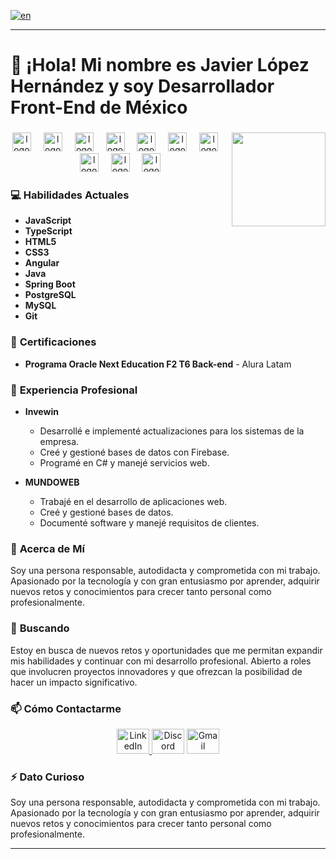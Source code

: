 [![en](https://img.shields.io/badge/lang-en-red.svg)](https://github.com/Javilh97/Javilh97/blob/main/README.md)

---

# 👋 ¡Hola! Mi nombre es **Javier López Hernández** y soy Desarrollador Front-End de México

### 
<div align="center">
  <img align="right" height="150" src="https://media3.giphy.com/media/JqmupuTVZYaQX5s094/200w.gif?cid=6c09b952tjyzw8iaduwm0pfjs9vrx03btvrkz122m4fibk3q&ep=v1_gifs_search&rid=200w.gif&ct=g" />
</div>

### 
<div align="center">
  <img src="https://cdn.jsdelivr.net/gh/devicons/devicon/icons/javascript/javascript-original.svg" height="30" alt="logo de javascript" />
  <img width="12" />
  <img src="https://cdn.jsdelivr.net/gh/devicons/devicon/icons/typescript/typescript-original.svg" height="30" alt="logo de typescript" />
  <img width="12" />
  <img src="https://cdn.jsdelivr.net/gh/devicons/devicon/icons/html5/html5-original.svg" height="30" alt="logo de html5" />
  <img width="12" />
  <img src="https://cdn.jsdelivr.net/gh/devicons/devicon/icons/css3/css3-original.svg" height="30" alt="logo de css3" />
  <img width="12" />
  <img src="https://skillicons.dev/icons?i=angular" height="30" alt="logo de angular" />
  <img width="12" />
  <img src="https://cdn.jsdelivr.net/gh/devicons/devicon/icons/java/java-original.svg" height="30" alt="logo de java" />
  <img width="12" />
  <img src="https://skillicons.dev/icons?i=spring" height="30" alt="logo de spring" />
  <img width="12" />
  <img src="https://cdn.jsdelivr.net/gh/devicons/devicon/icons/postgresql/postgresql-original.svg" height="30" alt="logo de postgresql" />
  <img width="12" />
  <img src="https://cdn.jsdelivr.net/gh/devicons/devicon/icons/mysql/mysql-original.svg" height="30" alt="logo de mysql" />
  <img width="12" />
  <img src="https://cdn.jsdelivr.net/gh/devicons/devicon/icons/git/git-original.svg" height="30" alt="logo de git" />
</div>

### 💻 **Habilidades Actuales**

- **JavaScript**
- **TypeScript**
- **HTML5**
- **CSS3**
- **Angular**
- **Java**
- **Spring Boot**
- **PostgreSQL**
- **MySQL**
- **Git**

### 💼 **Certificaciones**

- **Programa Oracle Next Education F2 T6 Back-end** - Alura Latam

### 💼 **Experiencia Profesional**

- **Invewin**
  - Desarrollé e implementé actualizaciones para los sistemas de la empresa.
  - Creé y gestioné bases de datos con Firebase.
  - Programé en C# y manejé servicios web.

- **MUNDOWEB**
  - Trabajé en el desarrollo de aplicaciones web.
  - Creé y gestioné bases de datos.
  - Documenté software y manejé requisitos de clientes.

### 💬 **Acerca de Mí**

Soy una persona responsable, autodidacta y comprometida con mi trabajo. Apasionado por la tecnología y con gran entusiasmo por aprender, adquirir nuevos retos y conocimientos para crecer tanto personal como profesionalmente.

### 💞️ **Buscando**

Estoy en busca de nuevos retos y oportunidades que me permitan expandir mis habilidades y continuar con mi desarrollo profesional. Abierto a roles que involucren proyectos innovadores y que ofrezcan la posibilidad de hacer un impacto significativo.

### 📫 **Cómo Contactarme**

<div align="center">
  <a href="https://www.linkedin.com/in/javierlhernandez/" target="_blank">
    <img src="https://raw.githubusercontent.com/maurodesouza/profile-readme-generator/master/src/assets/icons/social/linkedin/default.svg" width="52" height="40" alt="LinkedIn" />
  </a>
  <img src="https://raw.githubusercontent.com/maurodesouza/profile-readme-generator/master/src/assets/icons/social/discord/default.svg" width="52" height="40" alt="Discord" />
  <a href="mailto:javier.lhernandez97@gmail.com" target="_blank">
    <img src="https://raw.githubusercontent.com/maurodesouza/profile-readme-generator/master/src/assets/icons/social/gmail/default.svg" width="52" height="40" alt="Gmail" />
  </a>
</div>

### ⚡ **Dato Curioso**

Soy una persona responsable, autodidacta y comprometida con mi trabajo. Apasionado por la tecnología y con gran entusiasmo por aprender, adquirir nuevos retos y conocimientos para crecer tanto personal como profesionalmente.

---
